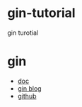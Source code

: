 # gin-tutorial
gin turotial

# gin
- [doc](https://gin-gonic.com/docs/)
- [gin blog](https://gin-gonic.com/blog/)
- [github](https://github.com/gin-gonic)
